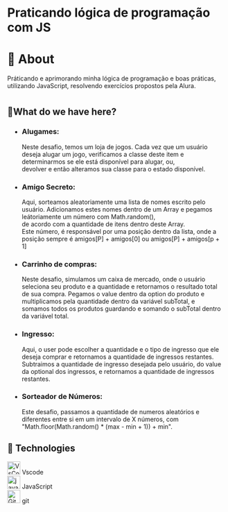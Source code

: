 # Praticando lógica de programação com JS

<h1>🧠 About </h1>
<p>     
    Práticando e aprimorando minha lógica de programação e boas práticas, utilizando JavaScript, resolvendo exercícios propostos pela Alura.
</p>

#

<h2>🤔What do we have here?</h2>
<div style=" margin: 10px;">
 <ul >
    <li>
        <h3>Alugames:</h3> 
            <p>
            Neste desafio, temos um loja de jogos. Cada vez que um usuário deseja alugar um jogo, verificamos a classe deste item e determinarmos se 
            ele está disponível para alugar, ou, <br> devolver e então alteramos sua classe para o estado disponível.
            </p>
    </li>
    <li>
        <h3>Amigo Secreto:</h3>
            <p>
            Aqui, sorteamos aleatoriamente uma lista de nomes escrito pelo usuário. Adicionamos estes nomes dentro de um Array e pegamos leátoriamente um número com Math.random(), <br> 
            de acordo com a quantidade de itens dentro deste Array.<br> Este número, é responsável por uma posição dentro da lista, onde a posição sempre é amigos[P] + amigos[0] ou amigos[P] + amigos[p + 1] 
            </p>
    </li>
    <li>
        <h3>Carrinho de compras:</h3>
            <p>
            Neste desafio, simulamos um caixa de mercado, onde o usuário seleciona seu produto e a quantidade e retornamos o resultado total de sua compra. Pegamos o value dentro da option do produto
            e multiplicamos pela quantidade dentro da variável subTotal, e somamos todos os produtos guardando e somando o subTotal dentro da variável total.
            </p>
    </li>
    <li>
        <h3>Ingresso:</h3>
            <p>
            Aqui, o user pode escolher a quantidade e o tipo de ingresso que ele deseja comprar e retornamos a quantidade de ingressos restantes. Subtraimos a quantidade de ingresso desejada pelo usuário, do value da optional dos ingressos, e retornamos a quantidade
            de ingressos restantes. 
            </p>
    </li>
    <li>
        <h3>Sorteador de Números:</h3>
            <p>
            Este desafio, passamos a quantidade de numeros aleatórios e diferentes entre si em um intervalo de X números, com "Math.floor(Math.random() * (max - min + 1)) + min".
            </p>
    </li>
 <ul>
</div>


## 🚀 Technologies
<div>
  <img src="https://cdn.jsdelivr.net/gh/devicons/devicon/icons/vscode/vscode-original.svg" height="30" alt="VsCode logo" /> Vscode
 <br>
 <img src="https://cdn.jsdelivr.net/gh/devicons/devicon/icons/javascript/javascript-plain.svg" height="30" alt="javascript logo"  /> JavaScript
  <br>
  <img src="https://cdn.jsdelivr.net/gh/devicons/devicon/icons/git/git-original.svg" height="30" alt="Git logo"  /> git
</div>